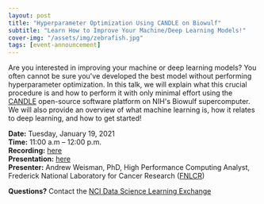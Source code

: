 ```yaml
---
layout: post
title: "Hyperparameter Optimization Using CANDLE on Biowulf"
subtitle: "Learn How to Improve Your Machine/Deep Learning Models!"
cover-img: "/assets/img/zebrafish.jpg"
tags: [event-announcement]
---
```


Are you interested in improving your machine or deep learning models? You often cannot be sure you've developed the best model without performing hyperparameter optimization. In this talk, we will explain what this crucial procedure is and how to perform it with only minimal effort using the [CANDLE](https://datascience.cancer.gov/collaborations/joint-design-advanced-computing/candle) open-source software platform on NIH's Biowulf supercomputer. We will also provide an overview of what machine learning is, how it relates to deep learning, and how to get started!

**Date:** Tuesday, January 19, 2021  
**Time:** 11:00 a.m – 12:00 p.m.  
**Recording:** [here](https://www.youtube.com/watch?v=BkOeS2LLjyQ)     
**Presentation:** [here](https://github.com/CBIIT/p2p-datasci/raw/gh-pages/attachments/hpo_on_biowulf_using_candle-2021-01-19.pdf)     
**Presenter:** Andrew Weisman, PhD, High Performance Computing Analyst, Frederick National Laboratory for Cancer Research ([FNLCR](https://frederick.cancer.gov))

**Questions?** Contact the [NCI Data Science Learning Exchange](mailto:NCIDataScienceLearningExchange@mail.nih.gov)
